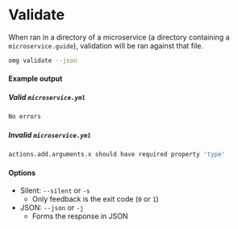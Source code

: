 # Validate
When ran in a directory of a microservice (a directory containing a `microservice.guide`), validation will be ran against that file.
```sh
omg validate --json
```
#### Example output
##### Valid `microservice.yml`
```sh
No errors
```
##### Invalid `microservice.yml`
```sh
actions.add.arguments.x should have required property 'type'
```

#### Options
 - Silent: `--silent` or `-s`
   - Only feedback is the exit code (`0` or `1`)
 - JSON: `--json` or `-j`
   - Forms the response in JSON
